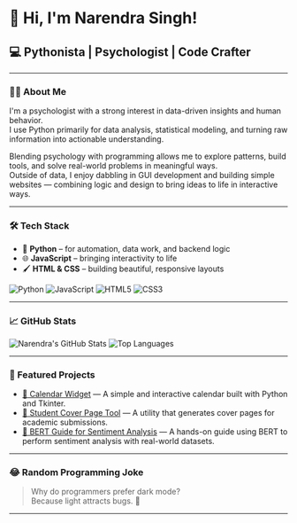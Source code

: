 # 👋 Hi, I'm Narendra Singh!

## 💻 Pythonista | Psychologist | Code Crafter
 
---

### 👨‍💻 About Me

I'm a psychologist with a strong interest in data-driven insights and human behavior.  
I use Python primarily for data analysis, statistical modeling, and turning raw information into actionable understanding.

Blending psychology with programming allows me to explore patterns, build tools, and solve real-world problems in meaningful ways.  
Outside of data, I enjoy dabbling in GUI development and building simple websites — combining logic and design to bring ideas to life in interactive ways.

---

### 🛠️ Tech Stack

- 🐍 **Python** – for automation, data work, and backend logic  
- 🌐 **JavaScript** – bringing interactivity to life  
- 🖌️ **HTML & CSS** – building beautiful, responsive layouts  

![Python](https://img.shields.io/badge/-Python-3776AB?style=flat-square&logo=python&logoColor=white)
![JavaScript](https://img.shields.io/badge/-JavaScript-F7DF1E?style=flat-square&logo=javascript&logoColor=black)
![HTML5](https://img.shields.io/badge/-HTML5-E34F26?style=flat-square&logo=html5&logoColor=white)
![CSS3](https://img.shields.io/badge/-CSS3-1572B6?style=flat-square&logo=css3&logoColor=white)

---

### 📈 GitHub Stats

![Narendra's GitHub Stats](https://github-readme-stats.vercel.app/api?username=Spartanlasergun&show_icons=true&theme=tokyonight)
![Top Languages](https://github-readme-stats.vercel.app/api/top-langs/?username=Spartanlasergun&layout=compact&theme=tokyonight)

---

### 🌟 Featured Projects

- [📅 Calendar Widget](https://github.com/Spartanlasergun/calendar_widget) — A simple and interactive calendar built with Python and Tkinter.
- [📝 Student Cover Page Tool](https://github.com/Spartanlasergun/USC_Cover_Page_Tool) — A utility that generates cover pages for academic submissions.
- [📖 BERT Guide for Sentiment Analysis](https://github.com/Spartanlasergun/A-Step-by-Step-Guide-to-BERT) — A hands-on guide using BERT to perform sentiment analysis with real-world datasets.

---

### 😂 Random Programming Joke

> Why do programmers prefer dark mode?  
> Because light attracts bugs. 🐛

---


<!---
Spartanlasergun/Spartanlasergun is a ✨ special ✨ repository because its `README.md` (this file) appears on your GitHub profile.
You can click the Preview link to take a look at your changes.
--->
